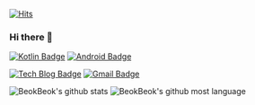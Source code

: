 [![Hits](https://hits.seeyoufarm.com/api/count/incr/badge.svg?url=https%3A%2F%2Fgithub.com%2FBeokBeok&count_bg=%2379C83D&title_bg=%23555555&icon=&icon_color=%23E7E7E7&title=hits&edge_flat=false)](https://hits.seeyoufarm.com)
### Hi there 👋  
[![Kotlin Badge](http://img.shields.io/badge/-Kotlin-blue?style=flat-square&logo=kotlin&link=https://kotlinlang.org/docs/reference/)](https://kotlinlang.org/docs/reference/)
[![Android Badge](http://img.shields.io/badge/-Android-green?style=flat-square&logo=android&link=https://d.android.com/)](https://d.android.com/)

[![Tech Blog Badge](http://img.shields.io/badge/-Tech%20blog-black?style=flat-square&logo=notion&link=https://bit.ly/2AcJ9G8)](https://bit.ly/2AcJ9G8)
[![Gmail Badge](https://img.shields.io/badge/-Gmail-d14836?style=flat-square&logo=Gmail&logoColor=white&link=mailto:kekemusa37@gmail.com)](mailto:kekemusa37@gmail.com)

![BeokBeok's github stats](https://github-readme-stats.vercel.app/api?username=beokbeok&show_icons=true)
![BeokBeok's github most language](https://github-readme-stats.vercel.app/api/top-langs/?username=beokbeok&layout=compact)
